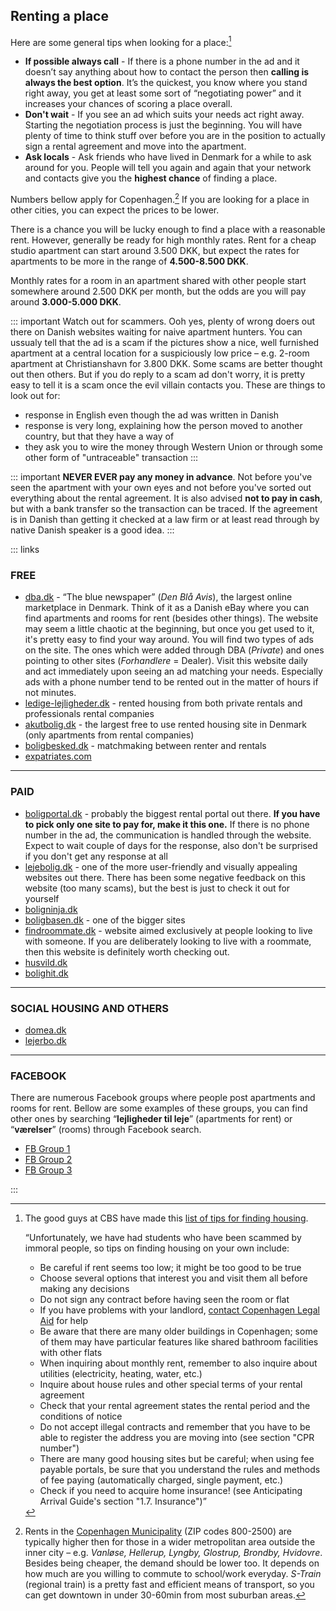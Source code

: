 ## Renting a place

Here are some general tips when looking for a place:[^cbs-tips]

- **If possible always call** - If there is a phone number in the ad and it doesn’t say anything about how to contact the person then **calling is always the best option**. It’s the quickest, you know where you stand right away, you get at least some sort of “negotiating power” and it increases your chances of scoring a place overall.
- **Don't wait** - If you see an ad which suits your needs act right away. Starting the negotiation process is just the beginning. You will have plenty of time to think stuff over before you are in the position to actually sign a rental agreement and move into the apartment.
- **Ask locals** - Ask friends who have lived in Denmark for a while to ask around for you. People will tell you again and again that your network and contacts give you the **highest chance** of finding a place.

Numbers bellow apply for Copenhagen.[^cph-area] If you are looking for a place in other cities, you can expect the prices to be lower.

There is a chance you will be lucky enough to find a place with a reasonable rent. However, generally be ready for high monthly rates. Rent for a cheap studio apartment can start around 3.500 DKK, but expect the rates for apartments to be more in the range of **4.500-8.500 DKK**.

Monthly rates for a room in an apartment shared with other people start somewhere around 2.500 DKK per month, but the odds are you will pay around **3.000-5.000 DKK**.

::: important
Watch out for scammers. Ooh yes, plenty of wrong doers out there on Danish websites waiting for naive apartment hunters. You can ussualy tell that the ad is a scam if the pictures show a nice, well furnished apartment at a central location for a suspiciously low price – e.g. 2-room apartment at Christianshavn for 3.800 DKK. Some scams are better thought out then others. But if you do reply to a scam ad don't worry, it is pretty easy to tell it is a scam once the evil villain contacts you. These are things to look out for:

- response in English even though the ad was written in Danish
- response is very long, explaining how the person moved to another country, but that they have a way of
- they ask you to wire the money through Western Union or through some other form of "untraceable" transaction
:::

::: important
**NEVER EVER pay any money in advance**. Not before you've seen the apartment with your own eyes and not before you've sorted out everything about the rental agreement. It is also advised <b>not to pay in cash</b>, but with a bank transfer so the transaction can be traced. If the agreement is in Danish than getting it checked at a law firm or at least read through by native Danish speaker is a good idea.
:::

::: links
### FREE
- [dba.dk](http://www.dba.dk/) - “The blue newspaper” (*Den Blå Avis*), the largest online marketplace in Denmark. Think of it as a Danish eBay where you can find apartments and rooms for rent (besides other things). The website may seem a little chaotic at the beginning, but once you get used to it, it's pretty easy to find your way around. You will find two types of ads on the site. The ones which were added through DBA (<em>Private</em>) and ones pointing to other sites (<em>Forhandlere</em> = Dealer). Visit this website daily and act immediately upon seeing an ad matching your needs. Especially ads with a phone number tend to be rented out in the matter of hours if not minutes.</li>
- [ledige-lejligheder.dk](http://www.ledige-lejligheder.dk/) - rented housing from both private rentals and professionals rental companies
- [akutbolig.dk](http://www.akutbolig.dk/) - the largest free to use rented housing site in Denmark (only apartments from rental companies)
- [boligbesked.dk](https://www.boligbesked.dk/?lang=en) - matchmaking between renter and rentals
- [expatriates.com](http://www.expatriates.com/classifieds/cop/housingavailable/)

* * *

### PAID
- [boligportal.dk](http://www.boligportal.dk/) - probably the biggest rental portal out there. <b>If you have to pick only one site to pay for, make it this one.</b> If there is no phone number in the ad, the communication is handled through the website. Expect to wait couple of days for the response, also don't be surprised if you don't get any response at all
- [lejebolig.dk](http://www.lejebolig.dk/) - one of the more user-friendly and visually appealing websites out there. There has been some negative feedback on this website (too many scams), but the best is just to check it out for yourself
- [boligninja.dk](http://en.boligninja.dk/)
- [boligbasen.dk](http://boligbasen.dk/) - one of the bigger sites
- [findroommate.dk](http://findroommate.dk/) - website aimed exclusively at people looking to live with someone. If you are deliberately looking to live with a roommate, then this website is definitely worth checking out.
- [husvild.dk](http://www.husvild.dk/)
- [bolighit.dk](http://www.bolighit.dk/)

* * *

### SOCIAL HOUSING AND OTHERS
- [domea.dk](http://www.domea.dk/)
- [lejerbo.dk](http://www.lejerbo.dk/)

* * *

### FACEBOOK

There are numerous Facebook groups where people post apartments and rooms for rent. Bellow are some examples of these groups, you can find other ones by searching “**lejligheder til leje**” (apartments for rent) or “**værelser**” (rooms) through Facebook search.

- [FB Group 1](https://www.facebook.com/groups/129814197076735/)
- [FB Group 2](https://www.facebook.com/groups/132164600257911/)
- [FB Group 3](https://www.facbook.com/groups/176497120740/)

:::

[^cbs-tips]: The good guys at CBS have made this [list of tips for finding housing](http://www.cbs.dk/en/international-opportunities/international-students/guides-international-students-cbs).

	“Unfortunately, we have had students who have been scammed by immoral people, so tips on finding housing on your own include:
	- Be careful if rent seems too low; it might be too good to be true
	- Choose several options that interest you and visit them all before making any decisions
	- Do not sign any contract before having seen the room or flat
	- If you have problems with your landlord, [contact Copenhagen Legal Aid](http://www.retshjaelpen.dk/eng/) for help
	- Be aware that there are many older buildings in Copenhagen; some of them may have particular features like shared bathroom facilities with other flats
	- When inquiring about monthly rent, remember to also inquire about utilities (electricity, heating, water, etc.)
	- Inquire about house rules and other special terms of your rental agreement
	- Check that your rental agreement states the rental period and the conditions of notice
	- Do not accept illegal contracts and remember that you have to be able to register the address you are moving into (see section "CPR number")
	- There are many good housing sites but be careful; when using fee payable portals, be sure that you understand the rules and methods of fee paying (automatically charged, single payment, etc.)
	- Check if you need to acquire home insurance! (see Anticipating Arrival Guide's section "1.7. Insurance")”

[^cph-area]: Rents in the [Copenhagen Municipality](http://en.wikipedia.org/wiki/Copenhagen_Municipality) (ZIP codes 800-2500) are typically higher then for those in a wider metropolitan area outside the inner city – e.g. *Vanløse, Hellerup, Lyngby, Glostrup, Brondby, Hvidovre*. Besides being cheaper, the demand should be lower too. It depends on how much are you willing to commute to school/work everyday. *S-Train* (regional train) is a pretty fast and efficient means of transport, so you can get downtown in under 30-60min from most suburban areas.
